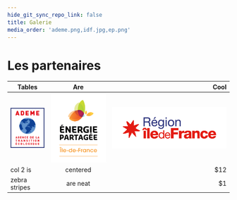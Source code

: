 ```yaml
---
hide_git_sync_repo_link: false
title: Galerie
media_order: 'ademe.png,idf.jpg,ep.png'
---
```


# Les partenaires

| Tables        | Are           | Cool  |
| ------------- |:-------------:| -----:|
| ![Ademe](ademe.png)      | ![EP](ep.png) | ![IdF](idf.jpg) |
| col 2 is      | centered      |   $12 |
| zebra stripes | are neat      |    $1 |



